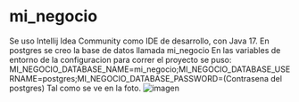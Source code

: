 # mi_negocio

Se uso Intellij Idea Community como IDE de desarrollo, con Java 17.
En postgres se creo la base de datos llamada mi_negocio
En las variables de entorno de la configuracion para correr el proyecto se puso:
MI_NEGOCIO_DATABASE_NAME=mi_negocio;MI_NEGOCIO_DATABASE_USERNAME=postgres;MI_NEGOCIO_DATABASE_PASSWORD=(Contrasena del postgres)
Tal como se ve en la foto.
![imagen](https://github.com/wmorejon/mi_negocio/assets/36312323/19957b11-a9a1-4dab-ae7b-9524708edc27)
